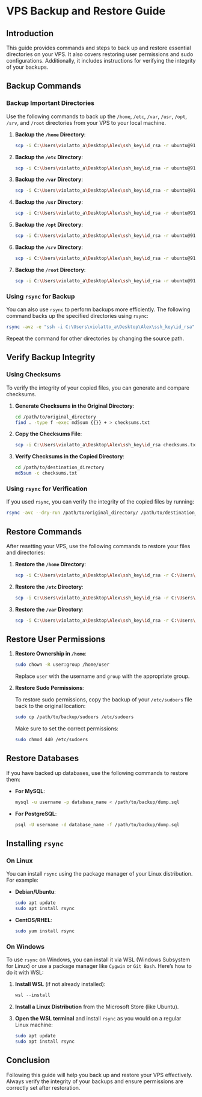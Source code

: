 # VPS Backup and Restore Guide

## Introduction

This guide provides commands and steps to back up and restore essential directories on your VPS. It also covers restoring user permissions and sudo configurations. Additionally, it includes instructions for verifying the integrity of your backups.

## Backup Commands

### Backup Important Directories

Use the following commands to back up the `/home`, `/etc`, `/var`, `/usr`, `/opt`, `/srv`, and `/root` directories from your VPS to your local machine.

1. **Backup the `/home` Directory**:

   ```bash
   scp -i C:\Users\violatto_a\Desktop\Alex\ssh_key\id_rsa -r ubuntu@91.214.190.5:/home C:\Users\violatto_a\Desktop\Alex\vps\vps_1_backup
   ```

2. **Backup the `/etc` Directory**:

   ```bash
   scp -i C:\Users\violatto_a\Desktop\Alex\ssh_key\id_rsa -r ubuntu@91.214.190.5:/etc C:\Users\violatto_a\Desktop\Alex\vps\vps_1_backup
   ```

3. **Backup the `/var` Directory**:

   ```bash
   scp -i C:\Users\violatto_a\Desktop\Alex\ssh_key\id_rsa -r ubuntu@91.214.190.5:/var C:\Users\violatto_a\Desktop\Alex\vps\vps_1_backup
   ```

4. **Backup the `/usr` Directory**:

   ```bash
   scp -i C:\Users\violatto_a\Desktop\Alex\ssh_key\id_rsa -r ubuntu@91.214.190.5:/usr C:\Users\violatto_a\Desktop\Alex\vps\vps_1_backup
   ```

5. **Backup the `/opt` Directory**:

   ```bash
   scp -i C:\Users\violatto_a\Desktop\Alex\ssh_key\id_rsa -r ubuntu@91.214.190.5:/opt C:\Users\violatto_a\Desktop\Alex\vps\vps_1_backup
   ```

6. **Backup the `/srv` Directory**:

   ```bash
   scp -i C:\Users\violatto_a\Desktop\Alex\ssh_key\id_rsa -r ubuntu@91.214.190.5:/srv C:\Users\violatto_a\Desktop\Alex\vps\vps_1_backup
   ```

7. **Backup the `/root` Directory**:

   ```bash
   scp -i C:\Users\violatto_a\Desktop\Alex\ssh_key\id_rsa -r ubuntu@91.214.190.5:/root C:\Users\violatto_a\Desktop\Alex\vps\vps_1_backup
   ```

### Using `rsync` for Backup

You can also use `rsync` to perform backups more efficiently. The following command backs up the specified directories using `rsync`:

```bash
rsync -avz -e "ssh -i C:\Users\violatto_a\Desktop\Alex\ssh_key\id_rsa" ubuntu@91.214.190.5:/home C:\Users\violatto_a\Desktop\Alex\vps\vps_1_backup
```

Repeat the command for other directories by changing the source path.

## Verify Backup Integrity

### Using Checksums

To verify the integrity of your copied files, you can generate and compare checksums.

1. **Generate Checksums in the Original Directory**:

   ```bash
   cd /path/to/original_directory
   find . -type f -exec md5sum {{}} + > checksums.txt
   ```

2. **Copy the Checksums File**:

   ```bash
   scp -i C:\Users\violatto_a\Desktop\Alex\ssh_key\id_rsa checksums.txt ubuntu@91.214.190.5:/path/to/destination_directory
   ```

3. **Verify Checksums in the Copied Directory**:

   ```bash
   cd /path/to/destination_directory
   md5sum -c checksums.txt
   ```

### Using `rsync` for Verification

If you used `rsync`, you can verify the integrity of the copied files by running:

```bash
rsync -avc --dry-run /path/to/original_directory/ /path/to/destination_directory/
```

## Restore Commands

After resetting your VPS, use the following commands to restore your files and directories:

1. **Restore the `/home` Directory**:

   ```bash
   scp -i C:\Users\violatto_a\Desktop\Alex\ssh_key\id_rsa -r C:\Users\violatto_a\Desktop\Alex\vps\vps_1_backup\home ubuntu@91.214.190.5:/home
   ```

2. **Restore the `/etc` Directory**:

   ```bash
   scp -i C:\Users\violatto_a\Desktop\Alex\ssh_key\id_rsa -r C:\Users\violatto_a\Desktop\Alex\vps\vps_1_backup\etc ubuntu@91.214.190.5:/etc
   ```

3. **Restore the `/var` Directory**:

   ```bash
   scp -i C:\Users\violatto_a\Desktop\Alex\ssh_key\id_rsa -r C:\Users\violatto_a\Desktop\Alex\vps\vps_1_backup\var ubuntu@91.214.190.5:/var
   ```

## Restore User Permissions

1. **Restore Ownership in `/home`**:

   ```bash
   sudo chown -R user:group /home/user
   ```

   Replace `user` with the username and `group` with the appropriate group.

2. **Restore Sudo Permissions**:

   To restore sudo permissions, copy the backup of your `/etc/sudoers` file back to the original location:

   ```bash
   sudo cp /path/to/backup/sudoers /etc/sudoers
   ```

   Make sure to set the correct permissions:

   ```bash
   sudo chmod 440 /etc/sudoers
   ```

## Restore Databases

If you have backed up databases, use the following commands to restore them:

- **For MySQL**:

   ```bash
   mysql -u username -p database_name < /path/to/backup/dump.sql
   ```

- **For PostgreSQL**:

   ```bash
   psql -U username -d database_name -f /path/to/backup/dump.sql
   ```

## Installing `rsync`

### On Linux

You can install `rsync` using the package manager of your Linux distribution. For example:

- **Debian/Ubuntu**:

   ```bash
   sudo apt update
   sudo apt install rsync
   ```

- **CentOS/RHEL**:

   ```bash
   sudo yum install rsync
   ```

### On Windows

To use `rsync` on Windows, you can install it via WSL (Windows Subsystem for Linux) or use a package manager like `Cygwin` or `Git Bash`. Here’s how to do it with WSL:

1. **Install WSL** (if not already installed):

   ```powershell
   wsl --install
   ```

2. **Install a Linux Distribution** from the Microsoft Store (like Ubuntu).

3. **Open the WSL terminal** and install `rsync` as you would on a regular Linux machine:

   ```bash
   sudo apt update
   sudo apt install rsync
   ```

## Conclusion

Following this guide will help you back up and restore your VPS effectively. Always verify the integrity of your backups and ensure permissions are correctly set after restoration.
